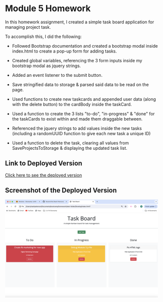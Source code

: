 # Module 5 Homework

In this homework assignment, I created a simple task board application for managing project task.

To accomplish this, I did the following:

- Followed Bootstrap documentation and created a bootstrap modal inside index.html to create a pop-up form for adding tasks.
- Created global variables, referencing the 3 form inputs inside my bootstrap modal as jquery strings.
- Added an event listener to the submit button.

- Save stringified data to storage & parsed said data to be read on the page.

- Used functions to create new taskcards and appended user data (along with the delete button) to the cardBody inside the taskCard.

- Used a function to create the 3 lists "to-do", "in-progress" & "done" for the taskCards to exist within and made them draggable between.

- Referenced the jquery strings to add values inside the new tasks  (including a randomUUID function to give each new task a unique ID)

- Used a function to delete the task, clearing all  values from SaveProjectsToStorage & displaying the updated task list.



## Link to Deployed Version

[Click here to see the deployed version](https://teutonicted.github.io/task-folder/)

## Screenshot of the Deployed Version

![Screenshot of the web page](./assets/screenshot.png)